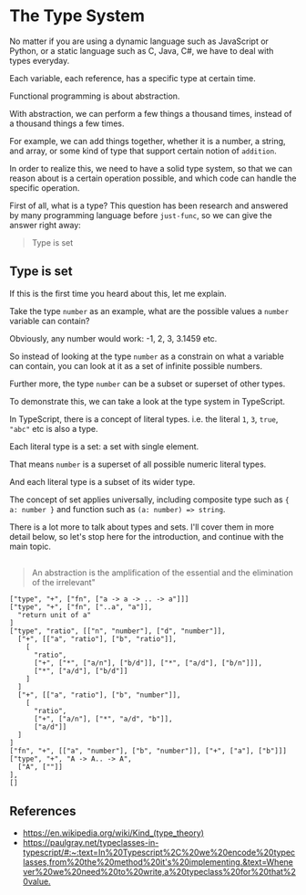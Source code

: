 # The Type System

No matter if you are using a dynamic language such as JavaScript or Python,
or a static language such as C, Java, C#, we have to deal with types everyday.

Each variable, each reference, has a specific type at certain time.

Functional programming is about abstraction.

With abstraction, we can perform a few things a thousand times,
instead of a thousand things a few times.

For example, we can add things together, whether it is a number, a string,
and array, or some kind of type that support certain notion of `addition`.

In order to realize this,
we need to have a solid type system,
so that we can reason about is a certain operation possible,
and which code can handle the specific operation.

First of all, what is a type?
This question has been research and answered by many programming language before `just-func`,
so we can give the answer right away:

> Type is set

## Type is set

If this is the first time you heard about this, let me explain.

Take the type `number` as an example,
what are the possible values a `number` variable can contain?

Obviously, any number would work: -1, 2, 3, 3.1459 etc.

So instead of looking at the type `number` as a constrain on what a variable can contain,
you can look at it as a set of infinite possible numbers.

Further more, the type `number` can be a subset or superset of other types.

To demonstrate this, we can take a look at the type system in TypeScript.

In TypeScript, there is a concept of literal types.
i.e. the literal `1`, `3`, `true`, `"abc"` etc is also a type.

Each literal type is a set: a set with single element.

That means `number` is a superset of all possible numeric literal types.

And each literal type is a subset of its wider type.

The concept of set applies universally,
including composite type such as `{ a: number }` and function such as `(a: number) => string`.

There is a lot more to talk about types and sets.
I'll cover them in more detail below,
so let's stop here for the introduction, and continue with the main topic.

##

> An abstraction is the amplification of the essential and the elimination of the irrelevant"

```jsonc
["type", "+", ["fn", ["a -> a -> .. -> a"]]]
["type", "+", ["fn", ["..a", "a"]],
  "return unit of a"
]
["type", "ratio", [["n", "number"], ["d", "number"]],
  ["+", [["a", "ratio"], ["b", "ratio"]],
    [
      "ratio", 
      ["+", ["*", ["a/n"], ["b/d"]], ["*", ["a/d"], ["b/n"]]],
      ["*", ["a/d"], ["b/d"]]
    ]
  ]
  ["+", [["a", "ratio"], ["b", "number"]],
    [
      "ratio",
      ["+", ["a/n"], ["*", "a/d", "b"]],
      ["a/d"]]
  ]
]
["fn", "+", [["a", "number"], ["b", "number"]], ["+", ["a"], ["b"]]]
["type", "+", "A -> A.. -> A",
  ["A", [""]]
],
[]
```

## References

- <https://en.wikipedia.org/wiki/Kind_(type_theory)>
- <https://paulgray.net/typeclasses-in-typescript/#:~:text=In%20Typescript%2C%20we%20encode%20typeclasses,from%20the%20method%20it's%20implementing.&text=Whenever%20we%20need%20to%20write,a%20typeclass%20for%20that%20value.>
